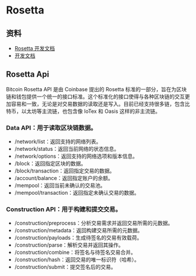 # Rosetta

## 资料
- [Rosetta 开发文档](https://docs.cdp.coinbase.com/rosetta/reference/networklist/)
- [开发文档](https://github.com/coinbase/mesh-ecosystem/blob/master/implementations.md)

## Rosetta Api
Bitcoin Rosetta API 是由 Coinbase 提出的 Rosetta 标准的一部分，旨在为区块链和钱包提供一个统一的接口标准。这个标准化的接口使得与各种区块链的交互更加容易和一致，无论是对交易数据的读取还是写入。目前已经支持很多链，包含比特币，以太坊等主流链，也包含像 IoTex 和 Oasis 这样的非主流链。

### Data API：用于读取区块链数据。
- /network/list：返回支持的网络列表。
- /network/status：返回当前网络的状态信息。
- /network/options：返回支持的网络选项和版本信息。
- /block：返回指定区块的数据。
- /block/transaction：返回指定交易的数据。
- /account/balance：返回指定账户的余额。
- /mempool：返回当前未确认的交易池。
- /mempool/transaction：返回指定未确认交易的数据。

### Construction API：用于构建和提交交易。
- /construction/preprocess：分析交易需求并返回交易所需的元数据。
- /construction/metadata：返回构建交易所需的元数据。
- /construction/payloads：生成待签名的交易有效载荷。
- /construction/parse：解析交易并返回其操作。
- /construction/combine：将签名与待签名交易合并。
- /construction/hash：返回交易的唯一标识符（哈希）。
- /construction/submit：提交签名后的交易。